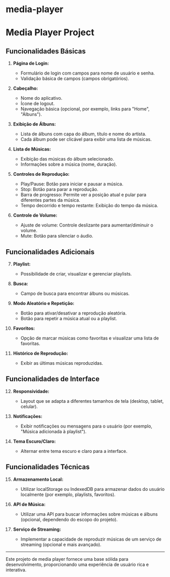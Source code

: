 # media-player

# Media Player Project

## Funcionalidades Básicas

1. **Página de Login:**
   - Formulário de login com campos para nome de usuário e senha.
   - Validação básica de campos (campos obrigatórios).

2. **Cabeçalho:**
   - Nome do aplicativo.
   - Ícone de logout.
   - Navegação básica (opcional, por exemplo, links para "Home", "Álbuns").

3. **Exibição de Álbuns:**
   - Lista de álbuns com capa do álbum, título e nome do artista.
   - Cada álbum pode ser clicável para exibir uma lista de músicas.

4. **Lista de Músicas:**
   - Exibição das músicas do álbum selecionado.
   - Informações sobre a música (nome, duração).

5. **Controles de Reprodução:**
   - Play/Pause: Botão para iniciar e pausar a música.
   - Stop: Botão para parar a reprodução.
   - Barra de progresso: Permite ver a posição atual e pular para diferentes partes da música.
   - Tempo decorrido e tempo restante: Exibição do tempo da música.

6. **Controle de Volume:**
   - Ajuste de volume: Controle deslizante para aumentar/diminuir o volume.
   - Mute: Botão para silenciar o áudio.

## Funcionalidades Adicionais

7. **Playlist:**
   - Possibilidade de criar, visualizar e gerenciar playlists.

8. **Busca:**
   - Campo de busca para encontrar álbuns ou músicas.

9. **Modo Aleatório e Repetição:**
   - Botão para ativar/desativar a reprodução aleatória.
   - Botão para repetir a música atual ou a playlist.

10. **Favoritos:**
    - Opção de marcar músicas como favoritas e visualizar uma lista de favoritas.

11. **Histórico de Reprodução:**
    - Exibir as últimas músicas reproduzidas.

## Funcionalidades de Interface

12. **Responsividade:**
    - Layout que se adapta a diferentes tamanhos de tela (desktop, tablet, celular).

13. **Notificações:**
    - Exibir notificações ou mensagens para o usuário (por exemplo, "Música adicionada à playlist").

14. **Tema Escuro/Claro:**
    - Alternar entre tema escuro e claro para a interface.

## Funcionalidades Técnicas

15. **Armazenamento Local:**
    - Utilizar localStorage ou IndexedDB para armazenar dados do usuário localmente (por exemplo, playlists, favoritos).

16. **API de Música:**
    - Utilizar uma API para buscar informações sobre músicas e álbuns (opcional, dependendo do escopo do projeto).

17. **Serviço de Streaming:**
    - Implementar a capacidade de reproduzir músicas de um serviço de streaming (opcional e mais avançado).

---

Este projeto de media player fornece uma base sólida para desenvolvimento, proporcionando uma experiência de usuário rica e interativa.
